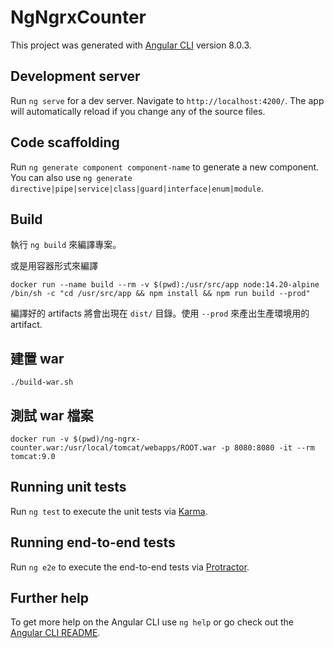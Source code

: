 # NgNgrxCounter

This project was generated with [Angular CLI](https://github.com/angular/angular-cli) version 8.0.3.

## Development server

Run `ng serve` for a dev server. Navigate to `http://localhost:4200/`. The app will automatically reload if you change any of the source files.

## Code scaffolding

Run `ng generate component component-name` to generate a new component. You can also use `ng generate directive|pipe|service|class|guard|interface|enum|module`.

## Build

執行 `ng build` 來編譯專案。

或是用容器形式來編譯

```
docker run --name build --rm -v $(pwd):/usr/src/app node:14.20-alpine /bin/sh -c "cd /usr/src/app && npm install && npm run build --prod"
```

編譯好的 artifacts 將會出現在 `dist/` 目錄。使用 `--prod` 來產出生產環境用的 artifact.

## 建置 war

```
./build-war.sh
```

## 測試 war 檔案

```
docker run -v $(pwd)/ng-ngrx-counter.war:/usr/local/tomcat/webapps/ROOT.war -p 8080:8080 -it --rm tomcat:9.0
```

## Running unit tests

Run `ng test` to execute the unit tests via [Karma](https://karma-runner.github.io).

## Running end-to-end tests

Run `ng e2e` to execute the end-to-end tests via [Protractor](http://www.protractortest.org/).

## Further help

To get more help on the Angular CLI use `ng help` or go check out the [Angular CLI README](https://github.com/angular/angular-cli/blob/master/README.md).

